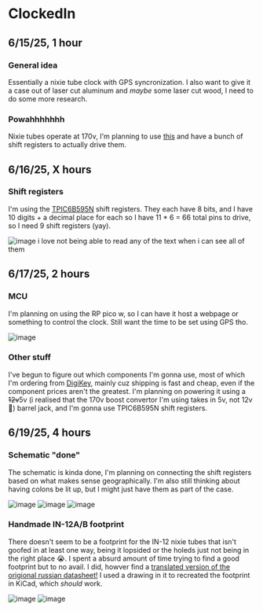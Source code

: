 # ClockedIn

## 6/15/25, 1 hour

### General idea

Essentially a nixie tube clock with GPS syncronization. I also want to give it a case out of laser cut aluminum and *maybe* some laser cut wood, I need to do some more research. 

### Powahhhhhhh

Nixie tubes operate at 170v, I'm planning to use [this](https://omnixie.com/products/nch8200hv-nixie-hv-power-module?variant=36238768242855) and have a bunch of shift registers to actually drive them.

## 6/16/25, X hours

### Shift registers

I'm using the [TPIC6B595N](https://www.digikey.com/en/products/detail/texas-instruments/TPIC6B595N/277601) shift registers. They each have 8 bits, and I have 10 digits + a decimal place for each so I have 11 * 6 = 66 total pins to drive, so I need 9 shift registers (yay).

![image](https://github.com/user-attachments/assets/033dcdc0-d627-43d1-bd5c-12e6d1fe89ee)
i love not being able to read any of the text when i can see all of them

## 6/17/25, 2 hours

### MCU
I'm planning on using the RP pico w, so I can have it host a webpage or something to control the clock. Still want the time to be set using GPS tho. 

![image](https://github.com/user-attachments/assets/b6a79d47-9cf3-411d-b6b4-bb30019cf0c6)

### Other stuff

I've begun to figure out which components I'm gonna use, most of which I'm ordering from [DigiKey](https://www.digikey.com/en/mylists/list/VY0OA4IGPM), mainly cuz shipping is fast and cheap, even if the component prices aren't the greatest. I'm planning on powering it using a ~~12v~~5v (i realised that the 170v boost convertor I'm using takes in 5v, not 12v 🤦) barrel jack, and I'm gonna use TPIC6B595N shift registers.

## 6/19/25, 4 hours

### Schematic "done"
The schematic is kinda done, I'm planning on connecting the shift registers based on what makes sense geographically. I'm also still thinking about having colons be lit up, but I might just have them as part of the case.

![image](https://github.com/user-attachments/assets/5fe4cd15-cf9e-4ee2-a8f1-a39183c45a95)
![image](https://github.com/user-attachments/assets/d67abc03-793b-4bd6-b49b-0047ff64fbd7)
![image](https://github.com/user-attachments/assets/11861b00-b1fd-4327-82b5-03dd8c1a08a0)

### Handmade IN-12A/B footprint

There doesn't seem to be a footprint for the IN-12 nixie tubes that isn't goofed in at least one way, being it lopsided or the holeds just not being in the right place 😭. I spent a absurd amount of time trying to find a good footprint but to no avail. I did, howver find a [translated version of the origional russian datasheet!](https://drive.google.com/file/d/1VCBgA3ZlsqFrKxp0Fkk9OuxMdr5gytET/view) I used a drawing in it to recreated the footprint in KiCad, which _should_ work. 

![image](https://github.com/user-attachments/assets/2a3587e9-a686-442f-9aa5-3747e7689276)
![image](https://github.com/user-attachments/assets/eee8e0d0-dc4a-4e6b-ab86-d7fe3986a4a7)

